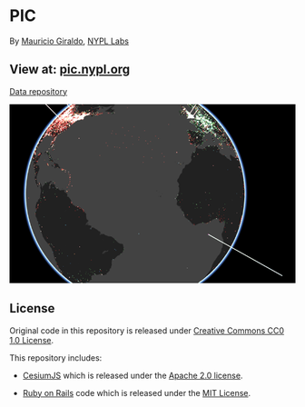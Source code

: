 # PIC

By [Mauricio Giraldo](https://github.com/mgiraldo), [NYPL Labs](//twitter.com/nypl_labs)

## View at: [pic.nypl.org](http://pic.nypl.org)

[Data repository](https://github.com/nypl/pic-data)

![](app/assets/images/sample-04.png)

## License

Original code in this repository is released under [Creative Commons CC0 1.0 License](http://creativecommons.org/publicdomain/zero/1.0).

This repository includes:

- [CesiumJS](https://github.com/AnalyticalGraphicsInc/cesium/) which is released under the [Apache 2.0 license](http://www.apache.org/licenses/LICENSE-2.0.html).

- [Ruby on Rails](https://github.com/rails/rails) code which is released under the [MIT License](http://www.opensource.org/licenses/MIT).